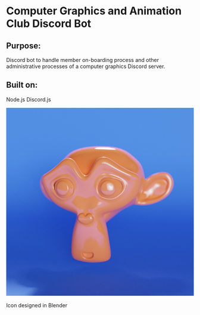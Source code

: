 # Computer Graphics and Animation Club Discord Bot

## Purpose: 
Discord bot to handle member on-boarding process and other administrative processes of a computer graphics Discord server.

## Built on:
Node.js
Discord.js

![Blender Icon](https://github.com/blue-putty/blenderBot/blob/main/branding/render.png?raw=true)

Icon designed in Blender
